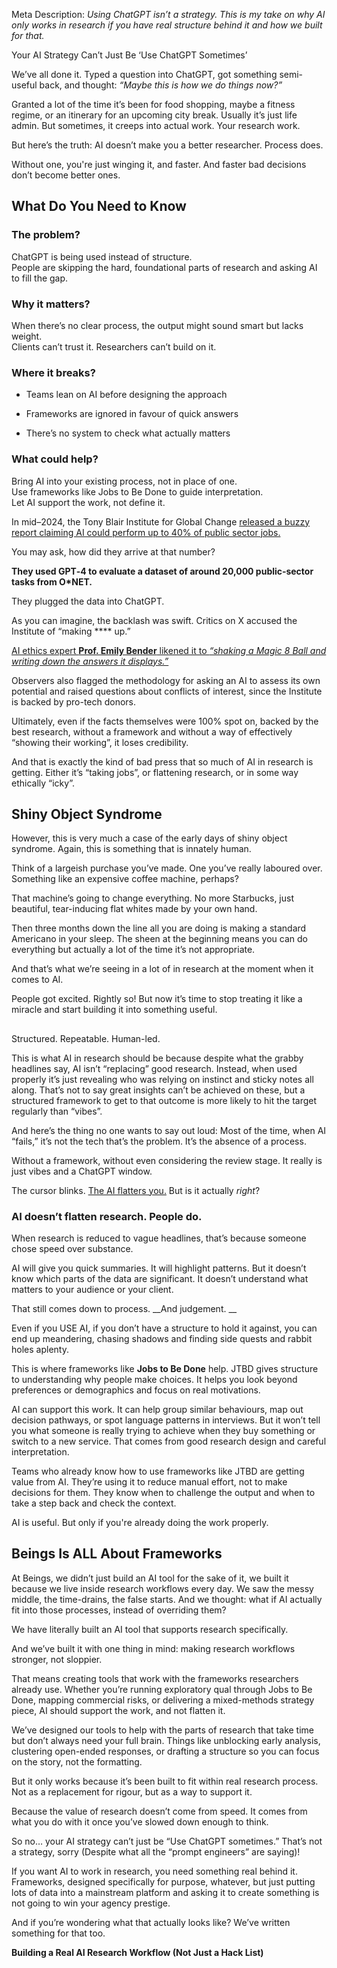 Meta Description: *Using ChatGPT isn’t a strategy\. This is my take on why AI only works in research if you have real structure behind it and how we built for that\.*

<a id="_yg8vgwx5gv7a"></a>

<a id="_ffap6zdf6dhp"></a>Your AI Strategy Can’t Just Be ‘Use ChatGPT Sometimes’

We’ve all done it\. Typed a question into ChatGPT, got something semi\-useful back, and thought: *“Maybe this is how we do things now?”*

Granted a lot of the time it’s been for food shopping, maybe a fitness regime, or an itinerary for an upcoming city break\. Usually it’s just life admin\. But sometimes, it creeps into actual work\. Your research work\. 

But here’s the truth: AI doesn’t make you a better researcher\. Process does\.

Without one, you're just winging it, and faster\. And faster bad decisions don’t become better ones\.

## <a id="_msdqrwxqtmvh"></a>__What Do You Need to Know__

### <a id="_vqbo2o9pkeb"></a>__The problem?__

ChatGPT is being used instead of structure\.  
People are skipping the hard, foundational parts of research and asking AI to fill the gap\.

### <a id="_wqw1vr4vziw"></a>__Why it matters?__

When there’s no clear process, the output might sound smart but lacks weight\.  
Clients can’t trust it\. Researchers can’t build on it\.

### <a id="_jm157mpu5v58"></a>__Where it breaks?__

- Teams lean on AI before designing the approach  

- Frameworks are ignored in favour of quick answers  

- There’s no system to check what actually matters  


### <a id="_narb9qu3bf4"></a>__What could help?__

Bring AI into your existing process, not in place of one\.  
Use frameworks like Jobs to Be Done to guide interpretation\.  
Let AI support the work, not define it\.

In mid–2024, the Tony Blair Institute for Global Change [released a buzzy report claiming AI could perform up to 40% of public sector jobs\.](https://institute.global/insights/economic-prosperity/the-impact-of-ai-on-the-labour-market)

You may ask, how did they arrive at that number?

__They used GPT‑4 to evaluate a dataset of around 20,000 public‑sector tasks from O\*NET\.__

They plugged the data into ChatGPT\.

As you can imagine, the backlash was swift\. Critics on X accused the Institute of “making \*\*\*\* up\.”[ ](https://www.pcgamer.com/software/ai/ai-predicts-that-ai-job-automation-is-beneficialthis-is-absurdthey-might-as-well-be-shaking-a-magic-8-ball-and-writing-down-the-answers-it-displays-says-expert/)

[AI ethics expert __Prof\. Emily Bender__ likened it to *“shaking a Magic 8 Ball and writing down the answers it displays\.”*](https://www.pcgamer.com/software/ai/ai-predicts-that-ai-job-automation-is-beneficialthis-is-absurdthey-might-as-well-be-shaking-a-magic-8-ball-and-writing-down-the-answers-it-displays-says-expert/) 

Observers also flagged the methodology for asking an AI to assess its own potential and raised questions about conflicts of interest, since the Institute is backed by pro\-tech donors\.

Ultimately, even if the facts themselves were 100% spot on, backed by the best research, without a framework and without a way of effectively “showing their working”, it loses credibility\. 

And that is exactly the kind of bad press that so much of AI in research is getting\. Either it’s “taking jobs”, or flattening research, or in some way ethically “icky”\.  
  


## <a id="_t7mlkc5n2b6p"></a>Shiny Object Syndrome

However, this is very much a case of the early days of shiny object syndrome\. Again, this is something that is innately human\.

Think of a largeish purchase you’ve made\. One you’ve really laboured over\. Something like an expensive coffee machine, perhaps?  
  
That machine’s going to change everything\. No more Starbucks, just beautiful, tear\-inducing flat whites made by your own hand\.

Then three months down the line all you are doing is making a standard Americano in your sleep\. The sheen at the beginning means you can do everything but actually a lot of the time it’s not appropriate\. 

And that’s what we’re seeing in a lot of in research at the moment when it comes to AI\.

People got excited\. Rightly so\! But now it’s time to stop treating it like a miracle and start building it into something useful\.  


## <a id="_klmyqdvqk14a"></a>  
Structured\. Repeatable\. Human\-led\.

This is what AI in research should be because despite what the grabby headlines say, AI isn’t “replacing” good research\. Instead, when used properly it’s just revealing who was relying on instinct and sticky notes all along\. That’s not to say great insights can’t be achieved on these, but a structured framework to get to that outcome is more likely to hit the target regularly than “vibes”\. 

And here’s the thing no one wants to say out loud: Most of the time, when AI “fails,” it’s not the tech that’s the problem\. It’s the absence of a process\.

Without a framework, without even considering the review stage\. It really is just vibes and a ChatGPT window\. 

The cursor blinks\. [The AI flatters you\.](https://openai.com/index/sycophancy-in-gpt-4o/) But is it actually *right*?

### <a id="_j4d3izk53egf"></a>__AI doesn’t flatten research\. People do\.__

When research is reduced to vague headlines, that’s because someone chose speed over substance\. 

AI will give you quick summaries\. It will highlight patterns\. But it doesn’t know which parts of the data are significant\. It doesn’t understand what matters to your audience or your client\. 

That still comes down to process\. __And judgement\.  __

Even if you USE AI, if you don’t have a structure to hold it against, you can end up meandering, chasing shadows and finding side quests and rabbit holes aplenty\. 

This is where frameworks like __Jobs to Be Done__ help\. JTBD gives structure to understanding why people make choices\. It helps you look beyond preferences or demographics and focus on real motivations\.

AI can support this work\. It can help group similar behaviours, map out decision pathways, or spot language patterns in interviews\. But it won’t tell you what someone is really trying to achieve when they buy something or switch to a new service\. That comes from good research design and careful interpretation\.

Teams who already know how to use frameworks like JTBD are getting value from AI\. They’re using it to reduce manual effort, not to make decisions for them\. They know when to challenge the output and when to take a step back and check the context\.

AI is useful\. But only if you're already doing the work properly\.

## <a id="_5iwgsc7jvu2z"></a>Beings Is ALL About Frameworks  


At Beings, we didn’t just build an AI tool for the sake of it, we built it because we live inside research workflows every day\. We saw the messy middle, the time\-drains, the false starts\. And we thought: what if AI actually fit into those processes, instead of overriding them?

We have literally built an AI tool that supports research specifically\.

And we’ve built it with one thing in mind: making research workflows stronger, not sloppier\.

That means creating tools that work with the frameworks researchers already use\. Whether you’re running exploratory qual through Jobs to Be Done, mapping commercial risks, or delivering a mixed\-methods strategy piece, AI should support the work, and not flatten it\.

We’ve designed our tools to help with the parts of research that take time but don’t always need your full brain\. Things like unblocking early analysis, clustering open\-ended responses, or drafting a structure so you can focus on the story, not the formatting\.

But it only works because it’s been built to fit within real research process\. Not as a replacement for rigour, but as a way to support it\.

Because the value of research doesn’t come from speed\. It comes from what you do with it once you’ve slowed down enough to think\.

So no… your AI strategy can’t just be “Use ChatGPT sometimes\.” That’s not a strategy, sorry \(Despite what all the “prompt engineers” are saying\)\!

If you want AI to work in research, you need something real behind it\. Frameworks, designed specifically for purpose, whatever, but just putting lots of data into a mainstream platform and asking it to create something is not going to win your agency prestige\. 

And if you’re wondering what that actually looks like? We’ve written something for that too\.

__Building a Real AI Research Workflow \(Not Just a Hack List\)__


